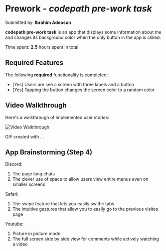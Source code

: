 # Prework - *codepath pre-work task*

Submitted by: **Ibrahim Adeosun**

**codepath pre-work task** is an app that displays some information about me and changes its background color when the only button in the app is cliked. 

Time spent: **2.5** hours spent in total

## Required Features

The following **required** functionality is completed:

- [Yes] Users are see a screen with three labels and a button
- [Yes] Tapping the button changes the screen color to a random color
 
## Video Walkthrough

Here's a walkthrough of implemented user stories:

<img src='https://media.giphy.com/media/v1.Y2lkPTc5MGI3NjExYWFnbHB3Zng1Y2hrYTFldzFrb3VoZHh6YWdsMWU5cmZ6a2diZXl6MiZlcD12MV9pbnRlcm5hbF9naWZfYnlfaWQmY3Q9Zw/I6WZ2hHxe80mBTmkjS/giphy.gif' title='Video Walkthrough' width='' alt='Video Walkthrough' />

<!-- Replace this with whatever GIF tool you used! -->
GIF created with ...  
<!-- Recommended tools:
[Kap](https://getkap.co/) for macOS
[ScreenToGif](https://www.screentogif.com/) for Windows
[peek](https://github.com/phw/peek) for Linux. -->

## App Brainstorming (Step 4)
Discord:
1. The page long chats
2. The clever use of space to allow users view entire menus even on smaller screens 

Safari:
1. The swipe feature that lets you easily swithc tabs
2. The intuitive gestures that allow you to easily go to the previous visites page

Youtube:
1. Picture in picture mode
2. The full screen side by side view for comments while actively watching a video
